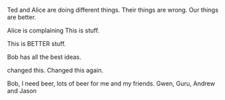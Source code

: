 Ted and Alice are doing different things.  Their things are wrong. Our things are better.

Alice is complaining
This is stuff.

This is BETTER stuff.

Bob has all the best ideas.

changed this. 
Changed this again.


Bob, I need beer, lots of beer for me and my friends. Gwen, Guru, Andrew and Jason